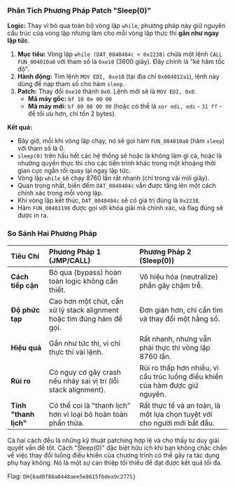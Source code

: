 ### Phân Tích Phương Pháp Patch "Sleep(0)"

**Logic:**
Thay vì bỏ qua toàn bộ vòng lặp `while`, phương pháp này giữ nguyên cấu trúc của vòng lặp nhưng làm cho mỗi vòng lặp thực thi **gần như ngay lập tức**.

1.  **Mục tiêu:** Vòng lặp `while (DAT_0040404c < 0x2238)` chứa một lệnh `CALL FUN_004010a0` với tham số là `0xe10` (3600 giây). Đây chính là "kẻ hãm tốc độ".
2.  **Hành động:** Tìm lệnh `MOV EDI, 0xe10` (tại địa chỉ `0x004012a1`), lệnh này dùng để nạp tham số cho hàm `sleep`.
3.  **Patch:** Thay đổi `0xe10` thành `0x0`. Lệnh mới sẽ là `MOV EDI, 0x0`.
    *   **Mã máy gốc:** `bf 10 0e 00 00`
    *   **Mã máy mới:** `bf 00 00 00 00` (hoặc có thể là `xor edi, edi` - `31 ff` - để tối ưu hơn, chỉ tốn 2 bytes).

**Kết quả:**
-   Bây giờ, mỗi khi vòng lặp chạy, nó sẽ gọi hàm `FUN_004010a0` (hàm `sleep`) với tham số là 0.
-   `sleep(0)` trên hầu hết các hệ thống sẽ hoặc là không làm gì cả, hoặc là nhường quyền thực thi cho các tiến trình khác trong một khoảng thời gian cực ngắn rồi quay lại ngay lập tức.
-   Vòng lặp `while` sẽ chạy 8760 lần rất nhanh (chỉ trong vài mili giây).
-   Quan trọng nhất, biến đếm `DAT_0040404c` vẫn được tăng lên một cách chính xác trong mỗi vòng lặp.
-   Khi vòng lặp kết thúc, `DAT_0040404c` sẽ có giá trị đúng là `0x2238`.
-   Hàm `FUN_00401196` được gọi với khóa giải mã chính xác, và flag đúng sẽ được in ra.

### So Sánh Hai Phương Pháp

| Tiêu Chí | Phương Pháp 1 (JMP/CALL) | Phương Pháp 2 (Sleep(0)) |
| :--- | :--- | :--- |
| **Cách tiếp cận** | Bỏ qua (bypass) hoàn toàn logic không cần thiết. | Vô hiệu hóa (neutralize) phần gây chậm trễ. |
| **Độ phức tạp** | Cao hơn một chút, cần xử lý stack alignment hoặc tìm đúng hàm để gọi. | Đơn giản hơn, chỉ cần tìm và thay đổi một hằng số. |
| **Hiệu quả** | Gần như tức thì, vì chỉ thực thi vài lệnh. | Rất nhanh, nhưng vẫn phải thực thi vòng lặp 8760 lần. |
| **Rủi ro** | Có nguy cơ gây crash nếu nhảy sai vị trí (lỗi stack alignment). | Rủi ro thấp hơn nhiều, vì cấu trúc luồng điều khiển của hàm được giữ nguyên. |
| **Tính "thanh lịch"** | Có thể coi là "thanh lịch" hơn vì loại bỏ hoàn toàn phần thừa. | Rất thực tế và an toàn, là một lựa chọn tuyệt vời cho người mới bắt đầu. |

Cả hai cách đều là những kỹ thuật patching hợp lệ và cho thấy tư duy giải quyết vấn đề tốt. Cách "Sleep(0)" đặc biệt hữu ích khi bạn không chắc chắn về việc thay đổi luồng điều khiển của chương trình có thể gây ra tác dụng phụ hay không. Nó là một sự can thiệp tối thiểu để đạt được kết quả tối đa.

Flag: `DH{6ad0f80a0448aee5e8615fbdea9c2775}`